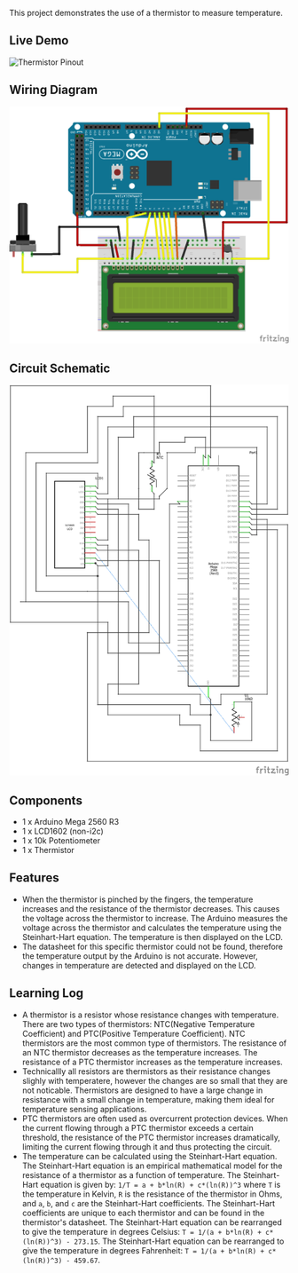 This project demonstrates the use of a thermistor to measure temperature. 

## Live Demo


![Thermistor Pinout](https://github.com/MFarabi619/Arduino/assets/54924158/8ae69d17-881d-44e8-978c-6a41e1b78be5)

## Wiring Diagram

![Wiring Diagram](./Thermistor%20Wiring%20Diagram.png)

## Circuit Schematic

![Circuit Schematic](./Thermistor%20Circuit%20Schematic.png)

## Components

- 1 x Arduino Mega 2560 R3
- 1 x LCD1602 (non-i2c)
- 1 x 10k Potentiometer
- 1 x Thermistor

## Features

- When the thermistor is pinched by the fingers, the temperature increases and the resistance of the thermistor decreases. This causes the voltage across the thermistor to increase. The Arduino measures the voltage across the thermistor and calculates the temperature using the Steinhart-Hart equation. The temperature is then displayed on the LCD.
- The datasheet for this specific thermistor could not be found, therefore the temperature output by the Arduino is not accurate. However, changes in temperature are detected and displayed on the LCD.

## Learning Log

- A thermistor is a resistor whose resistance changes with temperature. There are two types of thermistors: NTC(Negative Temperature Coefficient) and PTC(Positive Temperature Coefficient). NTC thermistors are the most common type of thermistors. The resistance of an NTC thermistor decreases as the temperature increases. The resistance of a PTC thermistor increases as the temperature increases.
- Technicallly all resistors are thermistors as their resistance changes slighly with temperatere, however the changes are so small that they are not noticable. Thermistors are designed to have a large change in resistance with a small change in temperature, making them ideal for temperature sensing applications.
- PTC thermistors are often used as overcurrent protection devices. When the current flowing through a PTC thermistor exceeds a certain threshold, the resistance of the PTC thermistor increases dramatically, limiting the current flowing through it and thus protecting the circuit.
- The temperature can be calculated using the Steinhart-Hart equation. The Steinhart-Hart equation is an empirical mathematical model for the resistance of a thermistor as a function of temperature. The Steinhart-Hart equation is given by: `1/T = a + b*ln(R) + c*(ln(R))^3` where `T` is the temperature in Kelvin, `R` is the resistance of the thermistor in Ohms, and `a`, `b`, and `c` are the Steinhart-Hart coefficients. The Steinhart-Hart coefficients are unique to each thermistor and can be found in the thermistor's datasheet. The Steinhart-Hart equation can be rearranged to give the temperature in degrees Celsius: `T = 1/(a + b*ln(R) + c*(ln(R))^3) - 273.15`. The Steinhart-Hart equation can be rearranged to give the temperature in degrees Fahrenheit: `T = 1/(a + b*ln(R) + c*(ln(R))^3) - 459.67`.
